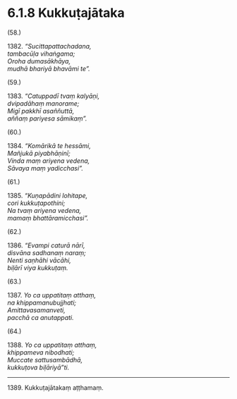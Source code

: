 # 6.1.8 Kukkuṭajātaka

(58.)

1382\. _“Sucittapattachadana,_  
_tambacūḷa vihaṅgama;_  
_Oroha dumasākhāya,_  
_mudhā bhariyā bhavāmi te”._  

(59.)

1383\. _“Catuppadī tvaṃ kalyāṇi,_  
_dvipadāhaṃ manorame;_  
_Migī pakkhī asaññuttā,_  
_aññaṃ pariyesa sāmikaṃ”._  

(60.)

1384\. _“Komārikā te hessāmi,_  
_Mañjukā piyabhāṇinī;_  
_Vinda maṃ ariyena vedena,_  
_Sāvaya maṃ yadicchasi”._  

(61.)

1385\. _“Kuṇapādini lohitape,_  
_cori kukkuṭapothini;_  
_Na tvaṃ ariyena vedena,_  
_mamaṃ bhattāramicchasi”._  

(62.)

1386\. _“Evampi caturā nārī,_  
_disvāna sadhanaṃ naraṃ;_  
_Nenti saṇhāhi vācāhi,_  
_biḷārī viya kukkuṭaṃ._  

(63.)

1387\. _Yo ca uppatitaṃ atthaṃ,_  
_na khippamanubujjhati;_  
_Amittavasamanveti,_  
_pacchā ca anutappati._  

(64.)

1388\. _Yo ca uppatitaṃ atthaṃ,_  
_khippameva nibodhati;_  
_Muccate sattusambādhā,_  
_kukkuṭova biḷāriyā”ti._  

---

1389\. Kukkuṭajātakaṃ aṭṭhamaṃ.
